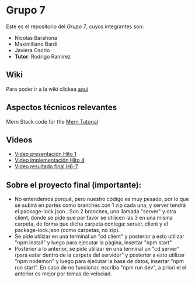 # Grupo 7
Este es el repositorio del *Grupo 7*, cuyos integrantes son:
* Nicolas Barahona
* Maximiliano Bardi
* Javiera Osorio
* **Tutor**: Rodrigo Ramírez

## Wiki
Para poder ir a la wiki clickea [aquí](https://github.com/Zurickata/INF236-2023-2-GRUPO-7/wiki)

## Aspectos técnicos relevantes
Mern Stack code for the [Mern Tutorial](https://www.mongodb.com/languages/mern-stack-tutorial)

## Videos
* [Video presentación Hito 1](https://www.youtube.com/watch?v=WA3Brmtc2dE&ab_channel=MaxBardi)
* [Video implementación Hito 4](https://www.youtube.com/watch?v=3SZS8kizCXA&ab_channel=MaxBardi)
* [Video resultado final H6-7](https://www.youtube.com/watch?v=CsofGEh_QaA&ab_channel=MaxBardi)

## Sobre el proyecto final (importante):
* No entendemos porqué, pero nuestro código es muy pesado, por lo que se subirá en partes como branches con 1 zip cada una, y server tendrá el package-lock.json . Son 2 branches, una llamada "server" y otra client, donde se pide que por favor se utilicen las 3 en una misma carpeta, de forma que dicha carpeta contega: server, client y el package-lock.json (como carpetas, no zip).
* Se pide utilizar en una terminal un "cd client" y posterior a esto utilizar "npm install" y luego para ejecutar la página, insertar "npm start"
* Posterior a lo anterior, se pide utilizar en una terminal un "cd server" (para estar dentro de la carpeta del servidor" y posterior a esto utilizar "npm nodemon" y luego para ejecutar la base de datos, insertar "npm run start". En caso de no funcionar, escriba "npm run dev", a priori el el anterior es mejor por temas de velociad. 
